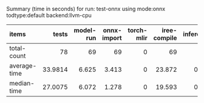 Summary (time in seconds) for run: test-onnx using mode:onnx todtype:default backend:llvm-cpu

| items        |   tests |   model-run |   onnx-import |   torch-mlir |   iree-compile |   inference |
|:-------------|--------:|------------:|--------------:|-------------:|---------------:|------------:|
| total-count  | 78      |      69     |        69     |            0 |         69     |       0     |
| average-time | 33.9814 |       6.625 |         3.413 |            0 |         23.872 |       0.071 |
| median-time  | 27.0075 |       6.072 |         1.278 |            0 |         19.593 |       0.064 |
